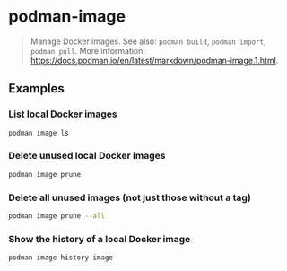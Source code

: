 # podman-image

> Manage Docker images. See also: `podman build`, `podman import`, `podman pull`. More information: <https://docs.podman.io/en/latest/markdown/podman-image.1.html>.

## Examples

### List local Docker images

```bash
podman image ls
```

### Delete unused local Docker images

```bash
podman image prune
```

### Delete all unused images (not just those without a tag)

```bash
podman image prune --all
```

### Show the history of a local Docker image

```bash
podman image history image
```
